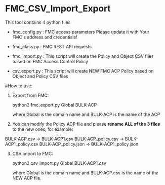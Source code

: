 # FMC_CSV_Import_Export


This tool contains 4 python files: 

- fmc_config.py : FMC access parameters
                  Please update it with Your FMC's address and credentials!
                
- fmc_class.py  : FMC REST API requests

- fmc_import.py : This script will create the Policy and Object CSV files based on FMC Access Control Policy

- csv_export.py : This script will create NEW FMC ACP Policy based on Object and Policy CSV files 

#How to use:

1.  Export from FMC:

    python3 fmc_export.py Global BULK-ACP

    where Global is the domain name and BULK-ACP is the name of the ACP


2. You can modify the Policy ACP file and please **rename ALL of the 3 files** to the new ones, for example:

  BULK-ACP.csv         -> BULK-ACP1.csv 
  BULK-ACP_policy.csv  -> BULK-ACP1_policy.csv 
  BULK-ACP_policy.json -> BULK-ACP1_policy.json  
  
  
3.  CSV import to FMC:

    python3 csv_import.py Global BULK-ACP1.csv
    
    where Global is the domain name and BULK-ACP.csv is the name of the NEW ACP file.
    
    

